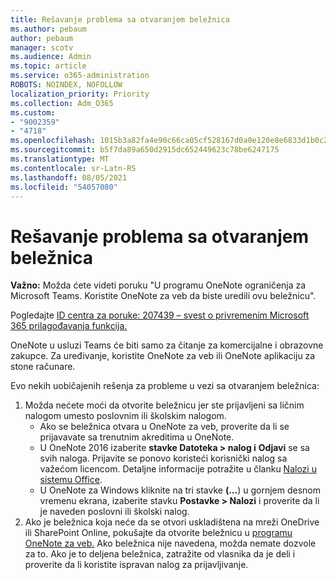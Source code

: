 ```yaml
---
title: Rešavanje problema sa otvaranjem beležnica
ms.author: pebaum
author: pebaum
manager: scotv
ms.audience: Admin
ms.topic: article
ms.service: o365-administration
ROBOTS: NOINDEX, NOFOLLOW
localization_priority: Priority
ms.collection: Adm_O365
ms.custom:
- "9002359"
- "4718"
ms.openlocfilehash: 1015b3a82fa4e90c66ca05cf528167d0a0e120e8e6833d1b0c21948f453436b8
ms.sourcegitcommit: b5f7da89a650d2915dc652449623c78be6247175
ms.translationtype: MT
ms.contentlocale: sr-Latn-RS
ms.lasthandoff: 08/05/2021
ms.locfileid: "54057080"
---
```

# <a name="fix-issues-with-opening-notebooks"></a>Rešavanje problema sa otvaranjem beležnica

**Važno:** Možda ćete videti poruku "U programu OneNote ograničenja za Microsoft Teams. Koristite OneNote za veb da biste uredili ovu beležnicu".

Pogledajte [ID centra za poruke: 207439 – svest o privremenim Microsoft 365 prilagođavanja funkcija.](https://admin.microsoft.com/Adminportal/Home?source=applauncher#MessageCenter?id=MC207439)

OneNote u usluzi Teams će biti samo za čitanje za komercijalne i obrazovne zakupce. Za uređivanje, koristite OneNote za veb ili OneNote aplikaciju za stone računare.

Evo nekih uobičajenih rešenja za probleme u vezi sa otvaranjem beležnica:

1. Možda nećete moći da otvorite beležnicu jer ste prijavljeni sa ličnim nalogom umesto poslovnim ili školskim nalogom.
    - Ako se beležnica otvara u OneNote za veb, proverite da li se prijavavate sa trenutnim akreditima u OneNote.
    - U OneNote 2016 izaberite **stavke Datoteka > nalog i** **Odjavi** se sa svih naloga. Prijavite se ponovo koristeći korisnički nalog sa važećom licencom. Detaljne informacije potražite u članku [Nalozi u sistemu Office](https://support.office.com/article/accounts-in-office-628ea040-f265-49de-b986-be09c3ebf8a9). 
    - U OneNote za Windows kliknite na tri stavke **(...**) u gornjem desnom vremenu ekrana, izaberite stavku **Postavke > Nalozi** i proverite da li je naveden poslovni ili školski nalog. 
2. Ako je beležnica koja neće da se otvori uskladištena na mreži OneDrive ili SharePoint Online, pokušajte da otvorite beležnicu u [programu OneNote za veb.](https://onenote.com) Ako beležnica nije navedena, možda nemate dozvole za to. Ako je to deljena beležnica, zatražite od vlasnika da je deli i proverite da li koristite ispravan nalog za prijavljivanje.
